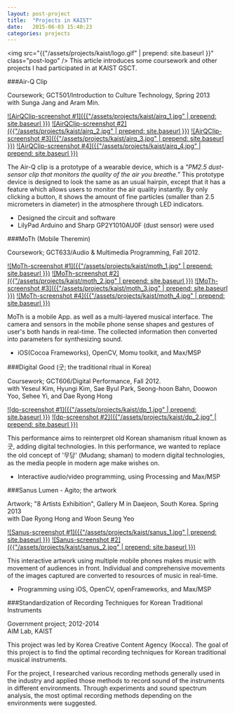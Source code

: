 ```yaml
---
layout: post-project
title:  "Projects in KAIST"
date:   2015-06-03 15:40:23
categories: projects 
---
```


<img src="{{"/assets/projects/kaist/logo.gif" | prepend: site.baseurl }}" class="post-logo" />
This article introduces some coursework and other projects I had participated in at KAIST GSCT.

<div style="clear:both"></div>

<!-- more -->

<div class="post-content-blk" markdown='1'>
###Air-Q Clip
<p class="post-annotation">Coursework; GCT501/Introduction to Culture Technology, Spring 2013 <br />with Sunga Jang and Aram Min.</p>

<div class="post-image-lightbox" markdown="1">
<a href="{{ "/assets/projects/kaist/airq_1.jpg" | prepend: site.baseurl }} " data-lightbox="airq">![AirQClip-screenshot #1]({{"/assets/projects/kaist/airq_1.jpg" | prepend: site.baseurl }})</a>
<a href="{{ "/assets/projects/kaist/airq_2.jpg" | prepend: site.baseurl }} " data-lightbox="airq">![AirQClip-screenshot #2]({{"/assets/projects/kaist/airq_2.jpg" | prepend: site.baseurl }})</a>
<a href="{{ "/assets/projects/kaist/airq_3.jpg" | prepend: site.baseurl }} " data-lightbox="airq">![AirQClip-screenshot #3]({{"/assets/projects/kaist/airq_3.jpg" | prepend: site.baseurl }})</a>
<a href="{{ "/assets/projects/kaist/airq_4.jpg" | prepend: site.baseurl }} " data-lightbox="airq">![AirQClip-screenshot #4]({{"/assets/projects/kaist/airq_4.jpg" | prepend: site.baseurl }})</a>
</div>

The Air-Q clip is a prototype of a wearable device, which is a *"PM2.5 dust-sensor clip that monitors the quality of the air you breathe."* This prototype device is designed to look the same as an usual hairpin, except that it has a feature which allows users to monitor the air quality instantly. By only clicking a button, it shows the amount of fine particles (smaller than 2.5 micrometers in diameter) in the atmosphere through LED indicators.

- Designed the circuit and software
- LilyPad Arduino and Sharp GP2Y1010AU0F (dust sensor) were used
</div>

<div class="post-content-blk" markdown='1'>
###MoTh (Mobile Theremin)
<p class="post-annotation">Coursework; GCT633/Audio &amp; Multimedia Programming, Fall 2012.</p>

<div class="post-image-lightbox" markdown="1">
<a href="{{ "/assets/projects/kaist/moth_1.jpg" | prepend: site.baseurl }} " data-lightbox="moth">![MoTh-screenshot #1]({{"/assets/projects/kaist/moth_1.jpg" | prepend: site.baseurl }})</a>
<a href="{{ "/assets/projects/kaist/moth_2.jpg" | prepend: site.baseurl }} " data-lightbox="moth">![MoTh-screenshot #2]({{"/assets/projects/kaist/moth_2.jpg" | prepend: site.baseurl }})</a>
<a href="{{ "/assets/projects/kaist/moth_3.jpg" | prepend: site.baseurl }} " data-lightbox="moth">![MoTh-screenshot #3]({{"/assets/projects/kaist/moth_3.jpg" | prepend: site.baseurl }})</a>
<a href="{{ "/assets/projects/kaist/moth_4.jpg" | prepend: site.baseurl }} " data-lightbox="moth">![MoTh-screenshot #4]({{"/assets/projects/kaist/moth_4.jpg" | prepend: site.baseurl }})</a>
</div>

MoTh is a mobile App. as well as a multi-layered musical interface. 
The camera and sensors in the mobile phone sense shapes and gestures of user's both hands in real-time. The collected information then converted into parameters for synthesizing sound.

- iOS(Cocoa Frameworks), OpenCV, Momu toolkit, and Max/MSP
</div>

<div class="post-content-blk" markdown='1'>
###Digital Good (굿; the traditional ritual in Korea)
<p class="post-annotation">Coursework; GCT606/Digital Performance, Fall 2012. <br />
with Yeseul Kim, Hyungi Kim, Sae Byul Park, Seong-hoon Bahn, Doowon Yoo, Sehee Yi, and Dae Ryong Hong </p>

<div class="post-image-lightbox" markdown="1">
<a href="{{ "/assets/projects/kaist/dp_1.jpg" | prepend: site.baseurl }} " data-lightbox="dp">![dp-screenshot #1]({{"/assets/projects/kaist/dp_1.jpg" | prepend: site.baseurl }})</a>
<a href="{{ "/assets/projects/kaist/dp_2.jpg" | prepend: site.baseurl }} " data-lightbox="dp">![dp-screenshot #2]({{"/assets/projects/kaist/dp_2.jpg" | prepend: site.baseurl }})</a>

This performance aims to reinterpret old Korean shamanism ritual known as 굿, adding digital technologies. In this performance, we wanted to replace the old concept of '무당' (Mudang; shaman) to modern digital technologies, as the media people in modern age make wishes on. 

- Interactive audio/video programming, using Processing and Max/MSP
</div>

<div class="post-content-blk" markdown='1'>
###Sanus Lumen - Agito; the artwork
<p class="post-annotation">Artwork; "8 Artists Exhibition", Gallery M in Daejeon, South Korea. Spring 2013<br />
with Dae Ryong Hong and Woon Seung Yeo
</p>

<div class="post-image-lightbox" markdown="1">
<a href="{{ "/assets/projects/kaist/sanus_1.jpg" | prepend: site.baseurl }} " data-lightbox="sanus">![Sanus-screenshot #1]({{"/assets/projects/kaist/sanus_1.jpg" | prepend: site.baseurl }})</a>
<a href="{{ "/assets/projects/kaist/sanus_2.jpg" | prepend: site.baseurl }} " data-lightbox="sanus">![Sanus-screenshot #2]({{"/assets/projects/kaist/sanus_2.jpg" | prepend: site.baseurl }})</a>
</div>

This interactive artwork using multiple mobile phones makes music with movement of audiences in front. Individual and comprehensive movements of the images captured are converted to resources of music in real-time.

- Programming using iOS, OpenCV, openFrameworks, and Max/MSP
</div>

<div class="post-content-blk" markdown='1'>
###Standardization of Recording Techniques for Korean Traditional Instruments
<p class="post-annotation">Government project; 2012-2014<br />AIM Lab, KAIST</p>

This project was led by Korea Creative Content Agency (Kocca). The goal of this project is to find the optimal recording techniques for Korean traditional musical instruments.

For the project, I researched various recording methods generally used in the industry and applied those methods to record sound of the instruments in different environments. Through experiments and sound spectrum analysis, the most optimal recording methods depending on the environments were suggested.

</div>
